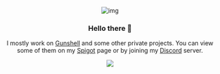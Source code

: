 <div id="header" align="center">

![img](https://capsule-render.vercel.app/api?type=waving&color=timeGradient&height=200&section=header&text=Jazzkuh&fontAlignY=35&fontSize=50&desc=&descSize=13&descAlignY=50&animation=fadeIn)

### Hello there 👋

I mostly work on [Gunshell](https://github.com/GunshellMC/Gunshell) and some other private projects. You can view some of them on my [Spigot](https://www.spigotmc.org/resources/authors/jazzkuh.903353/) page or by joining my [Discord](https://discord.gg/AvRpCUZ) server.

<p align="center">
<img align="center" src="https://metrics.lecoq.io/Jazzkuh?template=classic&base.community=0&base.repositories=0&isocalendar=1&languages=1&achievements=1&base.indepth=false&base.hireable=false&isocalendar.duration=half-year&languages.limit=8&languages.threshold=0%25&languages.other=false&languages.colors=github&languages.sections=most-used&languages.indepth=false&languages.analysis.timeout=15&languages.categories=markup%2C%20programming&languages.recent.categories=markup%2C%20programming&languages.recent.load=300&languages.recent.days=14&achievements.threshold=C&achievements.secrets=true&achievements.display=detailed&achievements.limit=0&config.timezone=America%2FChicago" />
</p>

</div>
